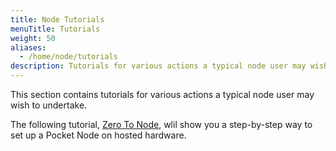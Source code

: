 ```yaml
---
title: Node Tutorials
menuTitle: Tutorials
weight: 50
aliases:
  - /home/node/tutorials
description: Tutorials for various actions a typical node user may wish to undertake.
---
```



This section contains tutorials for various actions a typical node user may wish to undertake.

The following tutorial, [Zero To Node](/node/tutorials/zero-to-node/), wlil show you a step-by-step way to set up a Pocket Node on hosted hardware.
